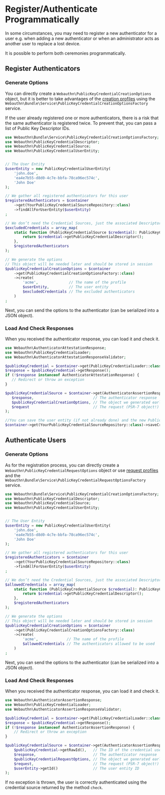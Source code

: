 # Register/Authenticate Programmatically

In some circumstances, you may need to register a new authenticator for a user e.g. when adding a new authenticator or when an administrator acts as another user to replace a lost device.

It is possible to perform both ceremonies programmatically.

## Register Authenticators

### Generate Options

You can directly create a `Webauthn\PublicKeyCredentialCreationOptions` object, but it is better to take advantages of the [creation profiles](./#configuration-of-the-creation-profiles) using the `Webauthn\Bundle\Service\PublicKeyCredentialCreationOptionsFactory` service.

If the user already registered one or more authenticators, there is a risk that the same authenticator is registered twice. To prevent that, you can pass a list of Public Key Descriptor IDs.

```php
use Webauthn\Bundle\Service\PublicKeyCredentialCreationOptionsFactory;
use Webauthn\PublicKeyCredentialDescriptor;
use Webauthn\PublicKeyCredentialSource;
use Webauthn\PublicKeyCredentialUserEntity;


// The User Entity
$userEntity = new PublicKeyCredentialUserEntity(
    'john.doe',
    'ea4e7b55-d8d0-4c7e-bbfa-78ca96ec574c',
    'John Doe'
);

// We gather all registered authenticators for this user
$registeredAuthenticators = $container
    ->get(YourPublicKeyCredentialSourceRepository::class)
    ->findAllForUserEntity($userEntity)
;

// We don’t need the Credential Sources, just the associated Descriptors
$excludedCredentials = array_map(
    static function (PublicKeyCredentialSource $credential): PublicKeyCredentialDescriptor {
        return $credential->getPublicKeyCredentialDescriptor();
    },
    $registeredAuthenticators
);

// We generate the options
// This object will be needed later and should be stored in session
$publicKeyCredentialCreationOptions = $container
    ->get(PublicKeyCredentialCreationOptionsFactory::class)
    ->create(
        'acme',              // The name of the profile
        $userEntity,         // The user entity
        $excludedCredentials // The excluded authenticators
    )
;
```

Next, you can send the options to the authenticator \(can be serialized into a JSON object\).

### Load And Check Responses

When you received the authenticator response, you can load it and check it.

```php
use Webauthn\AuthenticatorAttestationResponse;
use Webauthn\PublicKeyCredentialLoader;
use Webauthn\AuthenticatorAttestationResponseValidator;

$publicKeyCredential = $container->get(PublicKeyCredentialLoader::class)->load($authenticatorResponse);
$response = $publicKeyCredential->getResponse();
if (!$response instanceof AuthenticatorAttestationResponse) {
   // Redirect or throw an exception
}

$publicKeyCredentialSource = $container->get(AuthenticatorAssertionResponseValidator::class)->check(
   $response,                           // The authenticator response
   $publicKeyCredentialCreationOptions, // The object we generated earlier
   $request                             // The request (PSR-7 object!)
);

//You can save the user entity (if not already done) and the new Public Key Credential Source object
$container->get(YourPublicKeyCredentialSourceRepository::class)->saveCredentialSource($publicKeyCredentialSource);
```

## Authenticate Users

### Generate Options

As for the registration process, you can directly create a `Webauthn\PublicKeyCredentialRequestOptions` object or use [request profiles](./#request-profiles) and the `Webauthn\Bundle\Service\PublicKeyCredentialRequestOptionsFactory` service.

```php
use Webauthn\Bundle\Service\PublicKeyCredentialCreationOptionsFactory;
use Webauthn\PublicKeyCredentialDescriptor;
use Webauthn\PublicKeyCredentialSource;
use Webauthn\PublicKeyCredentialUserEntity;


// The User Entity
$userEntity = new PublicKeyCredentialUserEntity(
    'john.doe',
    'ea4e7b55-d8d0-4c7e-bbfa-78ca96ec574c',
    'John Doe'
);

// We gather all registered authenticators for this user
$registeredAuthenticators = $container
    ->get(YourPublicKeyCredentialSourceRepository::class)
    ->findAllForUserEntity($userEntity)
;

// We don’t need the Credential Sources, just the associated Descriptors
$allowedCredentials = array_map(
    static function (PublicKeyCredentialSource $credential): PublicKeyCredentialDescriptor {
        return $credential->getPublicKeyCredentialDescriptor();
    },
    $registeredAuthenticators
);

// We generate the options
// This object will be needed later and should be stored in session
$publicKeyCredentialCreationOptions = $container
    ->get(PublicKeyCredentialCreationOptionsFactory::class)
    ->create(
        'acme',             // The name of the profile
        $allowedCredentials // The authenticators allowed to be used
    )
;
```

Next, you can send the options to the authenticator \(can be serialized into a JSON object\).

### Load And Check Responses

When you received the authenticator response, you can load it and check it.

```php
use Webauthn\AuthenticatorAssertionResponse;
use Webauthn\PublicKeyCredentialLoader;
use Webauthn\AuthenticatorAssertionResponseValidator;

$publicKeyCredential = $container->get(PublicKeyCredentialLoader::class)->load($authenticatorResponse);
$response = $publicKeyCredential->getResponse();
if (!$response instanceof AuthenticatorAssertionResponse) {
    // Redirect or throw an exception
}

$publicKeyCredentialSource = $container->get(AuthenticatorAssertionResponseValidator::class)->check(
    $publicKeyCredential->getRawId(),   // The ID of the credential used by the user
    $response,                          // The authenticator response
    $publicKeyCredentialRequestOptions, // The object we generated earlier
    $request,                           // The request (PSR-7 object!)
    $userEntity->getId()                // The user entity ID
);

```

If no exception is thrown, the user is correctly authenticated using the credential source returned by the method `check`.

